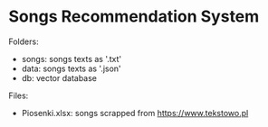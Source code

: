 # Songs Recommendation System

Folders:
- songs: songs texts as '.txt'
- data: songs texts as '.json'
- db: vector database

Files:
- Piosenki.xlsx: songs scrapped from https://www.tekstowo.pl

